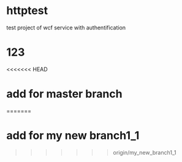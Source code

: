 # httptest
test project of wcf service with authentification
# 123
<<<<<<< HEAD
# add for master branch
=======
# add for my new branch1_1
>>>>>>> origin/my_new_branch1_1
